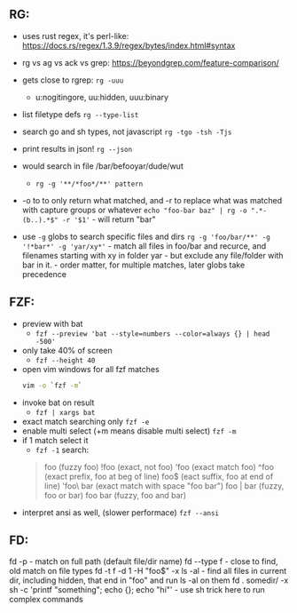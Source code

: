 ## RG:
- uses rust regex, it's perl-like: https://docs.rs/regex/1.3.9/regex/bytes/index.html#syntax
- rg vs ag vs ack vs grep: https://beyondgrep.com/feature-comparison/

- gets close to rgrep: `rg -uuu`
    - u:nogitingore, uu:hidden, uuu:binary
- list filetype defs
    `rg --type-list`
- search go and sh types, not javascript
    `rg -tgo -tsh -Tjs`
- print results in json!
    `rg --json`
- would search in file /bar/befooyar/dude/wut
    - `rg -g '**/*foo*/**' pattern`
- -o to to only return what matched, and -r to replace what was matched with capture groups or whatever
    `echo "foo-bar baz" | rg -o ".*-(b..).*$" -r '$1'`
        - will return "bar"
- use `-g` globs to search specific files and dirs
    `rg -g 'foo/bar/**' -g '!*bar*' -g 'yar/xy*'`
        - match all files in foo/bar and recurce, and filenames starting with xy in folder yar
        - but exclude any file/folder with bar in it.
        - order matter, for multiple matches, later globs take precedence

## FZF:
 - preview with bat
    - `fzf --preview 'bat --style=numbers --color=always {} | head -500'`
- only take 40% of screen
    - `fzf --height 40`
- open vim windows for all fzf matches
    ```sh
    vim -o `fzf -m`
    ```
- invoke bat on result
    - `fzf | xargs bat`
- exact match searching only
    `fzf -e`
- enable multi select (+m means disable multi select)
    `fzf -m`
- if 1 match select it
    - `fzf -1`
search:
    > foo         (fuzzy foo)
    > !foo        (exact, not foo)
    > 'foo        (exact match foo)
    > ^foo        (exact prefix, foo at beg of line)
    > foo$        (eact suffix, foo at end of line)
    > 'foo\ bar   (exact match with space "foo bar")
    > foo | bar   (fuzzy, foo or bar)
    > foo bar     (fuzzy, foo and bar)
- interpret ansi as well, (slower performace)
    `fzf --ansi`

## FD:
fd -p        - match on full path (default file/dir name)
fd --type f  - close to find, old match on file types
fd -t f -d 1 -H "foo$" -x ls -al   - find all files in current dir, including hidden, that end in "foo" and run ls -al on them
fd . somedir/ -x sh -c 'printf "something"; echo {}; echo "hi"'            - use sh trick here to run complex commands
